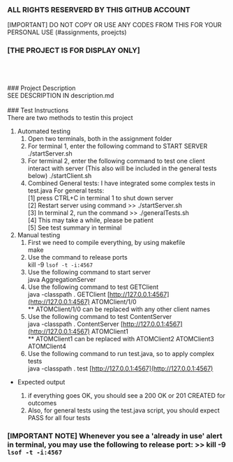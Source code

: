 ### ALL RIGHTS RESERVERD BY THIS GITHUB ACCOUNT

[IMPORTANT] DO NOT COPY OR USE ANY CODES FROM THIS FOR YOUR PERSONAL USE (#assignments, proejcts)
<br>
### [THE PROJECT IS FOR DISPLAY ONLY] 
<br>
<br>
<br>
### Project Description<br>
SEE DESCRIPTION IN description.md<br><br>
### Test Instructions <br>
There are two methods to testin this project<br>

1. Automated testing
   1. Open two terminals, both in the assignment folder
   2. For terminal 1, enter the following command to START SERVER
            ./startServer.sh
   3. For terminal 2, enter the following command to test one client interact with server
      (This also will be included in the general tests below)
            ./startClient.sh
   4. Combined General tests: I have integrated some complex tests in test.java
      For general tests:<br>
      [1] press CTRL+C in terminal 1 to shut down server<br>
      [2] Restart server using command >> ./startServer.sh<br>
      [3] In terminal 2, run the command >> ./generalTests.sh<br>
      [4] This may take a while, please be patient<br>
      [5] See test summary in terminal<br>
2. Manual testing<br>
   1. First we need to compile everything, by using makefile<br>
            make<br>
   2. Use the command to release ports<br>
            kill -9 `lsof -t -i:4567`<br>
   3. Use the following command to start server<br>
            java AggregationServer<br>
   4. Use the following command to test GETClient<br>
            java -classpath . GETClient [http://127.0.0.1:4567](http://127.0.0.1:4567) ATOMClient/1/0<br>
       ** ATOMClient/1/0 can be replaced with any other client names<br>
   5. Use the following command to test ContentServer<br>
            java -classpath . ContentServer [http://127.0.0.1:4567](http://127.0.0.1:4567) ATOMClient1<br>
       ** ATOMClient1 can be replaced with ATOMClient2 ATOMClient3 ATOMClient4<br>
   6. Use the following command to run test.java, so to apply complex tests<br>
            java -classpath . test [http://127.0.0.1:4567](http://127.0.0.1:4567)<br>

* Expected output<br>
  
  1. if everything goes OK, you should see a 200 OK or 201 CREATED for outcomes<br>
  2. Also, for general tests using the test.java script, you should expect PASS for all four tests

### [IMPORTANT NOTE] Whenever you see a 'already in use' alert in terminal, you may use the following to release port: >> kill -9 `lsof -t -i:4567`
